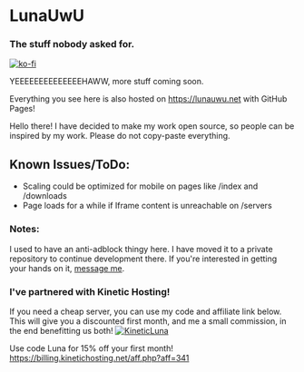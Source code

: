 # LunaUwU
### The stuff nobody asked for.
[![ko-fi](https://ko-fi.com/img/githubbutton_sm.svg)](https://ko-fi.com/L4L7DX3VR)

YEEEEEEEEEEEEEEHAWW, more stuff coming soon.

Everything you see here is also hosted on https://lunauwu.net with GitHub Pages!

Hello there! I have decided to make my work open source, so people can be inspired by my work.
Please do not copy-paste everything.


## Known Issues/ToDo:
* Scaling could be optimized for mobile on pages like /index and /downloads
* Page loads for a while if Iframe content is unreachable on /servers


### Notes:
I used to have an anti-adblock thingy here. 
I have moved it to a private repository to continue development there.
If you're interested in getting your hands on it, [message me](https://lunauwu.net/contact). 




### I've partnered with Kinetic Hosting!
If you need a cheap server, you can use my code and affiliate link below.
This will give you a discounted first month, and me a small commission, in the end benefitting us both!
[![KineticLuna](https://cdn.discordapp.com/attachments/715960179803553812/1104414507821973604/luna.png)](https://billing.kinetichosting.net/aff.php?aff=341)

Use code Luna for 15% off your first month!
https://billing.kinetichosting.net/aff.php?aff=341
